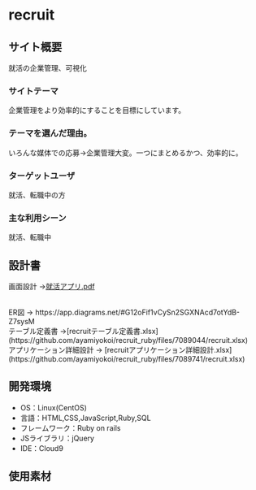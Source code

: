 # recruit

## サイト概要
就活の企業管理、可視化


### サイトテーマ
企業管理をより効率的にすることを目標にしています。


### テーマを選んだ理由。
いろんな媒体での応募→企業管理大変。一つにまとめるかつ、効率的に。

### ターゲットユーザ
就活、転職中の方

### 主な利用シーン
就活、転職中

## 設計書
画面設計 →[就活アプリ.pdf](https://github.com/ayamiyokoi/recruit_ruby/files/7089740/default.pdf)

 <br>
ER図 → https://app.diagrams.net/#G12oFif1vCySn2SGXNAcd7otYdB-Z7sysM<br>
テーブル定義書 →[recruitテーブル定義書.xlsx](https://github.com/ayamiyokoi/recruit_ruby/files/7089044/recruit.xlsx)
<br>
アプリケーション詳細設計 → [recruitアプリケーション詳細設計.xlsx](https://github.com/ayamiyokoi/recruit_ruby/files/7089741/recruit.xlsx)


## 開発環境
- OS：Linux(CentOS)
- 言語：HTML,CSS,JavaScript,Ruby,SQL
- フレームワーク：Ruby on rails
- JSライブラリ：jQuery
- IDE：Cloud9

## 使用素材

